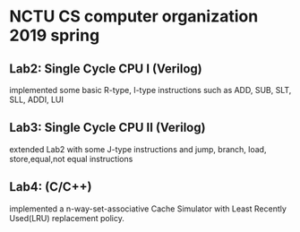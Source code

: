 # NCTU CS computer organization 2019 spring

## Lab2: Single Cycle CPU I (Verilog)
implemented some basic R-type, I-type instructions such as ADD, SUB, SLT, SLL, ADDI, LUI

## Lab3: Single Cycle CPU II (Verilog)
extended Lab2 with some J-type instructions and jump, branch, load, store,equal,not equal instructions

## Lab4: (C/C++)
implemented a n-way-set-associative Cache Simulator with Least Recently Used(LRU) replacement policy. 
